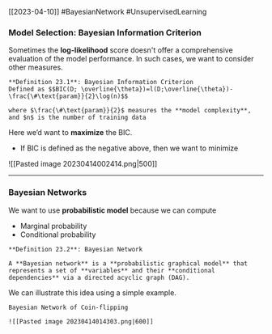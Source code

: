 [[2023-04-10]] #BayesianNetwork #UnsupervisedLearning 

### Model Selection: Bayesian Information Criterion
Sometimes the **log-likelihood** score doesn't offer a comprehensive evaluation of the model performance. In such cases, we want to consider other measures.

```ad-important
**Definition 23.1**: Bayesian Information Criterion
Defined as $$BIC(D; \overline{\theta})=l(D;\overline{\theta})-\frac{\#\text{param}}{2}\log(n)$$

where $\frac{\#\text{param}}{2}$ measures the **model complexity**, and $n$ is the number of training data
```

Here we’d want to **maximize** the BIC.
- If BIC is defined as the negative above, then we want to minimize

![[Pasted image 20230414002414.png|500]]

---

### Bayesian Networks
We want to use **probabilistic model** because we can compute
- Marginal probability
- Conditional probability

```ad-important
**Definition 23.2**: Bayesian Network

A **Bayesian network** is a **probabilistic graphical model** that represents a set of **variables** and their **conditional dependencies** via a directed acyclic graph (DAG).
```

We can illustrate this idea using a simple example.

```ad-example
Bayesian Network of Coin-flipping

![[Pasted image 20230414014303.png|600]]


```